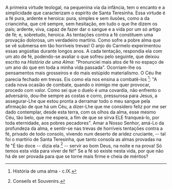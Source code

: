 A primeira virtude teologal, na pequenina via da infância, tem o encanto e a simplicidade que caracterizam o espírito de Santa Teresinha. Essa virtude é a fé pura, ardente e heroica: pura, simples e sem ilusões, como a da criancinha, que crê sempre, sem hesitação, em tudo o que lhe dizem os pais; ardente, viva, capaz de fazer dar o sangue e a vida por um só artigo de fé; e, sobretudo, heroica. As tentações contra a fé constituem uma provação dolorosa, um verdadeiro martírio. Como sofre a pobre alma que se vê submersa em tão horríveis trevas! O anjo do Carmelo experimentou essas angústias durante longos anos. A cada tentação, respondia ela com um ato de fé, podendo-se avaliar o que sofreu pelo seguinte, que deixou escrito na *História de uma Alma*: "Pronunciei mais atos de fé no espaço de um ano do que em toda a minha vida passada". Ocorriam-lhe os pensamentos mais grosseiros e do mais estúpido materialismo. O Céu lhe parecia fechado em trevas. Eis como ela nos ensina a combatê-los [^1]: "A cada nova ocasião de combate, quando o inimigo me quer provocar, procedo com valor. Como sei que o duelo é uma covardia, não enfrento o adversário, dou-lhe sempre as costas e corro, pressurosa para Jesus, a assegurar-Lhe que estou pronta a derramar todo o meu sangue pela afirmação de que há um Céu, a dizer-Lhe que me considero feliz por me ser dado contemplar, desde esta terra, com os olhos da alma, esse mesmo Céu, tão belo, que me espera, a fim de que se sirva ELE franqueá-lo, por toda eternidade, aos pobres pecadores". Amar a Nosso Senhor, amá-Lo da profundeza da alma, e sentir-se nas trevas de horríveis tentações contra a fé, privado de todo consolo, vivendo num deserto de aridez cruciante, -- tal foi o martírio de Santa Teresinha, que tanto consola as almas provadas na fé "É tão doce -- dizia ela [^2] -- servir ao bom Deus, na noite e na prova! Só temos esta vida para viver de fé!" Se a fé só existe nesta vida, por que não há de ser provada para que se torne mais firme e cheia de méritos?

[^1]: História de uma alma - c.IX.
[^2]: Conseils et Souvenirs.